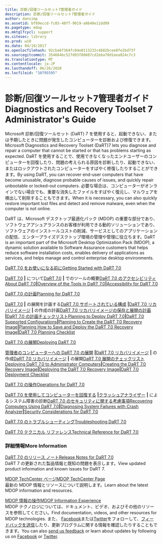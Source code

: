 ```yaml
---
title: 診断/回復ツールセット7管理者ガイド
description: 診断/回復ツールセット7管理者ガイド
author: dansimp
ms.assetid: bf89eccd-fc03-48ff-9019-a8640e11dd99
ms.pagetype: mdop
ms.mktglfcycl: support
ms.sitesec: library
ms.prod: w10
ms.date: 04/19/2017
ms.openlocfilehash: 92cba6f364fc04e0113232c4682bcee8fe2bd73f
ms.sourcegitcommit: 354664bc527d93f80687cd2eba70d1eea024c7c3
ms.translationtype: MT
ms.contentlocale: ja-JP
ms.lasthandoff: 06/26/2020
ms.locfileid: "10795595"
---
```

# <span data-ttu-id="e48b1-103">診断/回復ツールセット7管理者ガイド</span><span class="sxs-lookup"><span data-stu-id="e48b1-103">Diagnostics and Recovery Toolset 7 Administrator's Guide</span></span>


<span data-ttu-id="e48b1-104">Microsoft 診断/回復ツールセット (DaRT) 7 を使用すると、起動できない、または予期したときに問題が発生したコンピューターを診断および修復できます。</span><span class="sxs-lookup"><span data-stu-id="e48b1-104">Microsoft Diagnostics and Recovery Toolset (DaRT)7 lets you diagnose and repair a computer that cannot be started or that has problems starting as expected.</span></span> <span data-ttu-id="e48b1-105">DaRT を使用することで、使用できなくなったエンドユーザーのコンピューターを回復したり、問題の考えられる原因を診断したり、起動できない、またはロックアウトされたコンピューターをすばやく修復したりすることができます。</span><span class="sxs-lookup"><span data-stu-id="e48b1-105">By using DaRT, you can recover end-user computers that have become unusable, diagnose probable causes of issues, and quickly repair unbootable or locked-out computers.</span></span> <span data-ttu-id="e48b1-106">必要な場合は、コンピューターがオンラインでない場合でも、重要な消失したファイルをすばやく復元し、マルウェアを検出して削除することもできます。</span><span class="sxs-lookup"><span data-stu-id="e48b1-106">When it is necessary, you can also quickly restore important lost files and detect and remove malware, even when the computer is not online.</span></span>

<span data-ttu-id="e48b1-107">DaRT は、Microsoft デスクトップ最適化パック (MDOP) の重要な部分であり、ソフトウェアアシュアランスのお客様が利用できる動的ソリューションであり、ソフトウェアのインストールコストの削減、サービスとしてのアプリケーションの配信、エンタープライズデスクトップ環境の管理や管理に役立ちます。</span><span class="sxs-lookup"><span data-stu-id="e48b1-107">DaRT is an important part of the Microsoft Desktop Optimization Pack (MDOP), a dynamic solution available to Software Assurance customers that helps reduce software installation costs, enables delivery of applications as services, and helps manage and control enterprise desktop environments.</span></span>

<a href="" id="getting-started-with-dart-7-0"></a>[<span data-ttu-id="e48b1-108">DaRT 7.0 をお使いになる前に</span><span class="sxs-lookup"><span data-stu-id="e48b1-108">Getting Started with DaRT 7.0</span></span>](getting-started-with-dart-70-new-ia.md)  

<span data-ttu-id="e48b1-109">[DaRT 7.0](about-dart-70-new-ia.md) **|** について[DaRT 7.0](overview-of-the-tools-in-dart-70-new-ia.md) **|** でのツールの概要[DaRT 7.0 のアクセシビリティ](accessibility-for-dart-70.md)</span><span class="sxs-lookup"><span data-stu-id="e48b1-109">[About DaRT 7.0](about-dart-70-new-ia.md)**|**[Overview of the Tools in DaRT 7.0](overview-of-the-tools-in-dart-70-new-ia.md)**|**[Accessibility for DaRT 7.0](accessibility-for-dart-70.md)</span></span>

<a href="" id="planning-for-dart-7-0"></a>[<span data-ttu-id="e48b1-110">DaRT 7.0 の計画</span><span class="sxs-lookup"><span data-stu-id="e48b1-110">Planning for DaRT 7.0</span></span>](planning-for-dart-70-new-ia.md)  

<span data-ttu-id="e48b1-111">[DaRT 7.0](planning-to-deploy-dart-70.md) **|** の展開を計画する[DaRT 7.0 サポートされている構成](dart-70-supported-configurations-dart-7.md) **|**[DaRT 7.0 リカバリイメージ](planning-to-create-the-dart-70-recovery-image.md) **|** の作成の計画[DaRT 7.0 リカバリイメージの保存と展開の計画](planning-how-to-save-and-deploy-the-dart-70-recovery-image.md) **|**[DaRT 7.0 の計画チェックリスト](dart-70-planning-checklist-dart-7.md)</span><span class="sxs-lookup"><span data-stu-id="e48b1-111">[Planning to Deploy DaRT 7.0](planning-to-deploy-dart-70.md)**|**[DaRT 7.0 Supported Configurations](dart-70-supported-configurations-dart-7.md)**|**[Planning to Create the DaRT 7.0 Recovery Image](planning-to-create-the-dart-70-recovery-image.md)**|**[Planning How to Save and Deploy the DaRT 7.0 Recovery Image](planning-how-to-save-and-deploy-the-dart-70-recovery-image.md)**|**[DaRT 7.0 Planning Checklist](dart-70-planning-checklist-dart-7.md)</span></span>

<a href="" id="deploying-dart-7-0"></a>[<span data-ttu-id="e48b1-112">DaRT 7.0 の展開</span><span class="sxs-lookup"><span data-stu-id="e48b1-112">Deploying DaRT 7.0</span></span>](deploying-dart-70-new-ia.md)  

<span data-ttu-id="e48b1-113">[管理者のコンピューターへの DaRT 7.0 の展開](deploying-dart-70-to-administrator-computers-dart-7.md) **|**[DaRT 7.0 リカバリイメージ](creating-the-dart-70-recovery-image-dart-7.md) **|** の作成[DaRT 7.0 リカバリイメージ](deploying-the-dart-70-recovery-image-dart-7.md) **|** の展開[DaRT 7.0 展開のチェックリスト](dart-70-deployment-checklist-dart-7.md)</span><span class="sxs-lookup"><span data-stu-id="e48b1-113">[Deploying DaRT 7.0 to Administrator Computers](deploying-dart-70-to-administrator-computers-dart-7.md)**|**[Creating the DaRT 7.0 Recovery Image](creating-the-dart-70-recovery-image-dart-7.md)**|**[Deploying the DaRT 7.0 Recovery Image](deploying-the-dart-70-recovery-image-dart-7.md)**|**[DaRT 7.0 Deployment Checklist](dart-70-deployment-checklist-dart-7.md)</span></span>

<a href="" id="operations-for-dart-7-0"></a>[<span data-ttu-id="e48b1-114">DaRT 7.0 の操作</span><span class="sxs-lookup"><span data-stu-id="e48b1-114">Operations for DaRT 7.0</span></span>](operations-for-dart-70-new-ia.md)  

<span data-ttu-id="e48b1-115">[DaRT 7.0 を使用してコンピューターを回復する](recovering-computers-using-dart-70-dart-7.md) **|**[クラッシュアナライザー](diagnosing-system-failures-with-crash-analyzer--dart-7.md) **|** によるシステム障害の診断[DaRT 7.0 のセキュリティに関する考慮事項](security-considerations-for-dart-70-dart-7.md)</span><span class="sxs-lookup"><span data-stu-id="e48b1-115">[Recovering Computers Using DaRT 7.0](recovering-computers-using-dart-70-dart-7.md)**|**[Diagnosing System Failures with Crash Analyzer](diagnosing-system-failures-with-crash-analyzer--dart-7.md)**|**[Security Considerations for DaRT 7.0](security-considerations-for-dart-70-dart-7.md)</span></span>

<a href="" id="troubleshooting-dart-7-0"></a>[<span data-ttu-id="e48b1-116">DaRT 7.0 のトラブルシューティング</span><span class="sxs-lookup"><span data-stu-id="e48b1-116">Troubleshooting DaRT 7.0</span></span>](troubleshooting-dart-70-new-ia.md)  

<a href="" id="technical-reference-for-dart-7-0"></a>[<span data-ttu-id="e48b1-117">DaRT 7.0 テクニカル リファレンス</span><span class="sxs-lookup"><span data-stu-id="e48b1-117">Technical Reference for DaRT 7.0</span></span>](technical-reference-for-dart-70-new-ia.md)  

### <span data-ttu-id="e48b1-118">詳細情報</span><span class="sxs-lookup"><span data-stu-id="e48b1-118">More Information</span></span>

<a href="" id="release-notes-for-dart-7-0"></a>[<span data-ttu-id="e48b1-119">DaRT 7.0 のリリース ノート</span><span class="sxs-lookup"><span data-stu-id="e48b1-119">Release Notes for DaRT 7.0</span></span>](release-notes-for-dart-70-new-ia.md)  
<span data-ttu-id="e48b1-120">DaRT 7 の更新された製品情報と既知の問題を表示します。</span><span class="sxs-lookup"><span data-stu-id="e48b1-120">View updated product information and known issues for DaRT 7.</span></span>

<a href="" id="mdop-techcenter-page"></a>[<span data-ttu-id="e48b1-121">MDOP TechCenter ページ</span><span class="sxs-lookup"><span data-stu-id="e48b1-121">MDOP TechCenter Page</span></span>](https://go.microsoft.com/fwlink/p/?LinkId=225286)  
<span data-ttu-id="e48b1-122">最新の MDOP 情報とリソースについて説明します。</span><span class="sxs-lookup"><span data-stu-id="e48b1-122">Learn about the latest MDOP information and resources.</span></span>

<a href="" id="mdop-information-experience"></a>[<span data-ttu-id="e48b1-123">MDOP 情報の操作</span><span class="sxs-lookup"><span data-stu-id="e48b1-123">MDOP Information Experience</span></span>](https://go.microsoft.com/fwlink/p/?LinkId=236032)  
<span data-ttu-id="e48b1-124">MDOP テクノロジについては、ドキュメント、ビデオ、およびその他のリソースを参照してください。</span><span class="sxs-lookup"><span data-stu-id="e48b1-124">Find documentation, videos, and other resources for MDOP technologies.</span></span> <span data-ttu-id="e48b1-125">また、 [Facebook](https://go.microsoft.com/fwlink/p/?LinkId=242445)または[Twitter](https://go.microsoft.com/fwlink/p/?LinkId=242447)をフォローして、[フィードバックを送信](mailto:MDOPDocs@microsoft.com)したり、更新プログラムに関する情報を確認したりすることもできます。</span><span class="sxs-lookup"><span data-stu-id="e48b1-125">You can also [send us feedback](mailto:MDOPDocs@microsoft.com) or learn about updates by following us on [Facebook](https://go.microsoft.com/fwlink/p/?LinkId=242445) or [Twitter](https://go.microsoft.com/fwlink/p/?LinkId=242447).</span></span>

 

 





